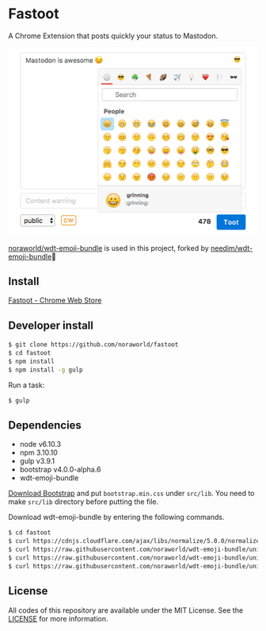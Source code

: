 # Fastoot
A Chrome Extension that posts quickly your status to Mastodon.

![Fastoot](https://raw.githubusercontent.com/noraworld/fastoot/master/img/fastoot_screenshot.png)

[noraworld/wdt-emoji-bundle](https://github.com/noraworld/wdt-emoji-bundle) is used in this project, forked by [needim/wdt-emoji-bundle](https://github.com/needim/wdt-emoji-bundle):pray:

## Install
[Fastoot - Chrome Web Store](https://chrome.google.com/webstore/detail/fastoot/hnmnnhfeigiogjagmmpnhelpnhnchaoj)

## Developer install

```sh
$ git clone https://github.com/noraworld/fastoot
$ cd fastoot
$ npm install
$ npm install -g gulp
```

Run a task:

```sh
$ gulp
```

## Dependencies

* node v6.10.3
* npm 3.10.10
* gulp v3.9.1
* bootstrap v4.0.0-alpha.6
* wdt-emoji-bundle

[Download Bootstrap](https://github.com/twbs/bootstrap/releases/download/v4.0.0-alpha.6/bootstrap-4.0.0-alpha.6-dist.zip) and put `bootstrap.min.css` under `src/lib`. You need to make `src/lib` directory before putting the file.

Download wdt-emoji-bundle by entering the following commands.

```sh
$ cd fastoot
$ curl https://cdnjs.cloudflare.com/ajax/libs/normalize/5.0.0/normalize.min.css > src/lib/normalize.min.css
$ curl https://raw.githubusercontent.com/noraworld/wdt-emoji-bundle/unicode/wdt-emoji-bundle.css > src/lib/wdt-emoji-bundle.css
$ curl https://raw.githubusercontent.com/noraworld/wdt-emoji-bundle/unicode/emoji.min.js > src/lib/emoji.min.js
$ curl https://raw.githubusercontent.com/noraworld/wdt-emoji-bundle/unicode/wdt-emoji-bundle.min.js > src/lib/wdt-emoji-bundle.min.js
```

## License
All codes of this repository are available under the MIT License. See the [LICENSE](https://github.com/noraworld/fastoot/blob/master/LICENSE) for more information.
